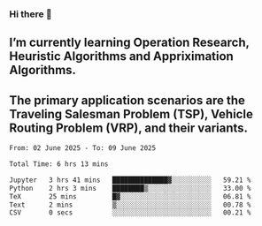### Hi there 👋
## I’m currently learning Operation Research, Heuristic Algorithms and Appriximation Algorithms.
## The primary application scenarios are the Traveling Salesman Problem (TSP), Vehicle Routing Problem (VRP), and their variants.
<!--START_SECTION:waka-->

```txt
From: 02 June 2025 - To: 09 June 2025

Total Time: 6 hrs 13 mins

Jupyter   3 hrs 41 mins   ██████████████▓░░░░░░░░░░   59.21 %
Python    2 hrs 3 mins    ████████▒░░░░░░░░░░░░░░░░   33.00 %
TeX       25 mins         █▓░░░░░░░░░░░░░░░░░░░░░░░   06.81 %
Text      2 mins          ▒░░░░░░░░░░░░░░░░░░░░░░░░   00.78 %
CSV       0 secs          ░░░░░░░░░░░░░░░░░░░░░░░░░   00.21 %
```

<!--END_SECTION:waka-->
<!--
**Bookervsky/Bookervsky** is a ✨ _special_ ✨ repository because its `README.md` (this file) appears on your GitHub profile.

Here are some ideas to get you started:

- 🔭 I’m currently working on ...
- 🌱 I’m currently learning ...
- 👯 I’m looking to collaborate on ...
- 🤔 I’m looking for help with ...
- 💬 Ask me about ...
- 📫 How to reach me: ...
- 😄 Pronouns: ...
- ⚡ Fun fact: ...
-->
